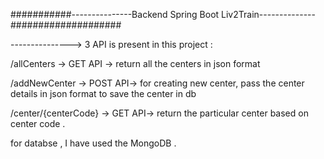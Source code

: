 ###########---------------Backend Spring Boot Liv2Train--------------####################


--------------->  3 API is present in this project :

/allCenters  		->     GET API	->	return all the centers in json format

/addNewCenter  	->	POST API->	for creating new center, pass the center details in json format to save the center in db

/center/{centerCode}  	->	GET API->	return the particular center based on center code .


for databse , I have used the MongoDB .
